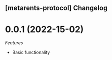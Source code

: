 ## [metarents-protocol] Changelog

<a name="0.0.1"></a>
# 0.0.1 (2022-15-02)

*Features*
* Basic functionality